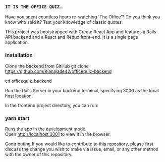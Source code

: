 ### `IT IS THE OFFICE QUIZ.`

Have you spent countless hours re-watching 'The Office'? 
Do you think you know who said it?
Test your knowledge of classic quotes. 


This project was bootstrapped with Create React App and features a Rails API backend and a React and Redux front-end. It is a single page application.


### Installation
Clone the backend from GitHub
git clone 
https://github.com/Kianajade42/officequiz-backend 

cd officequiz_backend

Run the Rails Server in your backend terminal, specifying 3000 as the local host location.


In the frontend project directory, you can run:

### yarn start

Runs the app in the development mode.\
Open [http://localhost:3001](http://localhost:3001) to view it in the browser.


Contributing
If you would like to contribute to this repository, please first discuss the change you wish to make via issue, email, or any other method with the owner of this repository.
